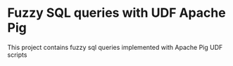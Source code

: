 # Fuzzy SQL queries with UDF Apache Pig
This project contains fuzzy sql queries implemented with Apache Pig UDF scripts
